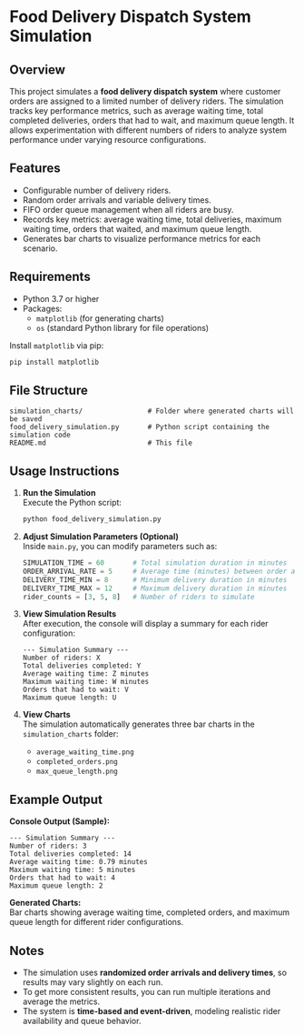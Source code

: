 # Food Delivery Dispatch System Simulation


## Overview

This project simulates a **food delivery dispatch system** where customer orders are assigned to a limited number of delivery riders. The simulation tracks key performance metrics, such as average waiting time, total completed deliveries, orders that had to wait, and maximum queue length. It allows experimentation with different numbers of riders to analyze system performance under varying resource configurations.

## Features

- Configurable number of delivery riders.
- Random order arrivals and variable delivery times.
- FIFO order queue management when all riders are busy.
- Records key metrics: average waiting time, total deliveries, maximum waiting time, orders that waited, and maximum queue length.
- Generates bar charts to visualize performance metrics for each scenario.

## Requirements

- Python 3.7 or higher
- Packages:
  - `matplotlib` (for generating charts)
  - `os` (standard Python library for file operations)

Install `matplotlib` via pip:

```bash
pip install matplotlib
```

## File Structure

```
simulation_charts/                # Folder where generated charts will be saved
food_delivery_simulation.py       # Python script containing the simulation code
README.md                         # This file
```

## Usage Instructions

1. **Run the Simulation**  
   Execute the Python script:

   ```bash
   python food_delivery_simulation.py
   ```

2. **Adjust Simulation Parameters (Optional)**  
   Inside `main.py`, you can modify parameters such as:

   ```python
   SIMULATION_TIME = 60       # Total simulation duration in minutes
   ORDER_ARRIVAL_RATE = 5     # Average time (minutes) between order arrivals
   DELIVERY_TIME_MIN = 8      # Minimum delivery duration in minutes
   DELIVERY_TIME_MAX = 12     # Maximum delivery duration in minutes
   rider_counts = [3, 5, 8]   # Number of riders to simulate
   ```

3. **View Simulation Results**  
   After execution, the console will display a summary for each rider configuration:

   ```
   --- Simulation Summary ---
   Number of riders: X
   Total deliveries completed: Y
   Average waiting time: Z minutes
   Maximum waiting time: W minutes
   Orders that had to wait: V
   Maximum queue length: U
   ```

4. **View Charts**  
   The simulation automatically generates three bar charts in the `simulation_charts` folder:
   - `average_waiting_time.png`
   - `completed_orders.png`
   - `max_queue_length.png`

## Example Output

**Console Output (Sample):**

```
--- Simulation Summary ---
Number of riders: 3
Total deliveries completed: 14
Average waiting time: 0.79 minutes
Maximum waiting time: 5 minutes
Orders that had to wait: 4
Maximum queue length: 2
```

**Generated Charts:**  
Bar charts showing average waiting time, completed orders, and maximum queue length for different rider configurations.

## Notes

- The simulation uses **randomized order arrivals and delivery times**, so results may vary slightly on each run.
- To get more consistent results, you can run multiple iterations and average the metrics.
- The system is **time-based and event-driven**, modeling realistic rider availability and queue behavior.
